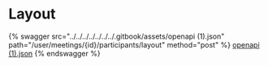 # Layout

{% swagger src="../../../../../../../.gitbook/assets/openapi (1).json" path="/user/meetings/{id}/participants/layout" method="post" %}
[openapi (1).json](<../../../../../../../.gitbook/assets/openapi (1).json>)
{% endswagger %}
